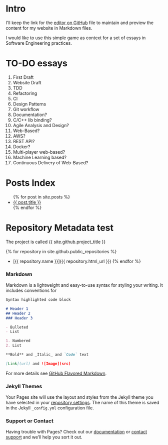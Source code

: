 # Intro

I'll keep the link for the [editor on GitHub](https://github.com/pedrozamuner/rock-paper-scissors/edit/gh-pages/README.md) file to maintain and preview the content for my website in Markdown files.

I would like to use this simple game as context for a set of essays in Software Engineering practices.

# TO-DO essays

1.  First Draft
1.  Website Draft
1.  TDD
1.  Refactoring
1.  CI
1.  Design Patterns
1.  Git workflow
1.  Documentation?
1.  C/C++ lib binding?
1.  Agile Analysis and Design?
1.  Web-Based?
1.  AWS?
1.  REST API?
1.  Docker?
1.  Multi-player web-based?
1.  Machine Learning based?
1.  Continuous Delivery of Web-Based?

# Posts Index

<ul>
  {% for post in site.posts %}
    <li>
      <a href="{{ post.url }}">{{ post.title }}</a>
    </li>
  {% endfor %}
</ul>

# Repository Metadata test

The project is called {{ site.github.project_title }}

{% for repository in site.github.public_repositories %}
  * [{{ repository.name }}]({{ repository.html_url }})
{% endfor %}





### Markdown

Markdown is a lightweight and easy-to-use syntax for styling your writing. It includes conventions for

```markdown
Syntax highlighted code block

# Header 1
## Header 2
### Header 3

- Bulleted
- List

1. Numbered
2. List

**Bold** and _Italic_ and `Code` text

[Link](url) and ![Image](src)
```

For more details see [GitHub Flavored Markdown](https://guides.github.com/features/mastering-markdown/).

### Jekyll Themes

Your Pages site will use the layout and styles from the Jekyll theme you have selected in your [repository settings](https://github.com/pedrozamuner/rock-paper-scissors/settings). The name of this theme is saved in the Jekyll `_config.yml` configuration file.

### Support or Contact

Having trouble with Pages? Check out our [documentation](https://help.github.com/categories/github-pages-basics/) or [contact support](https://github.com/contact) and we’ll help you sort it out.
